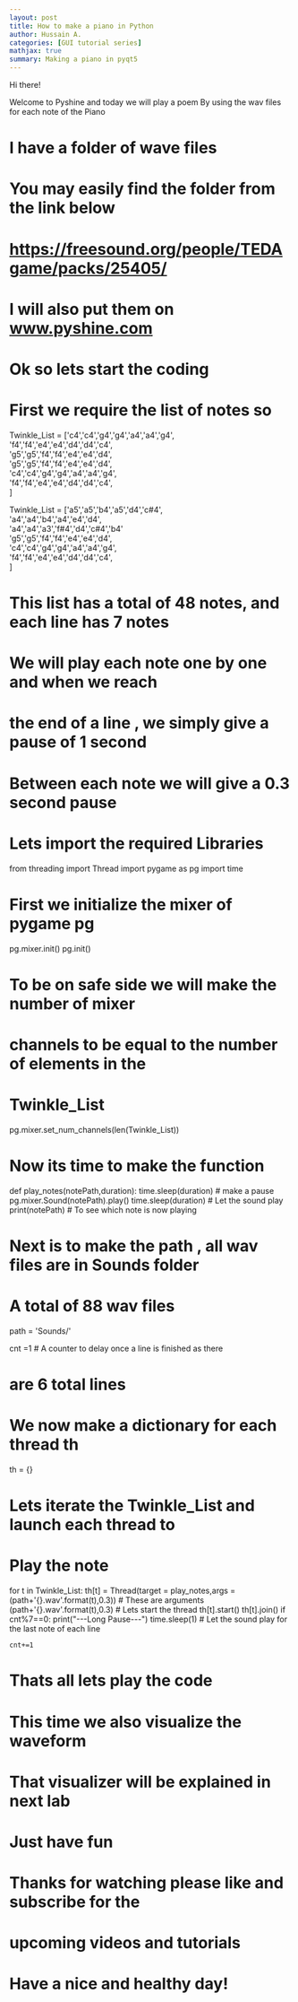 ```yaml
---
layout: post
title: How to make a piano in Python
author: Hussain A.
categories: [GUI tutorial series]
mathjax: true
summary: Making a piano in pyqt5
---
```


Hi there! 

Welcome to Pyshine and today we will play a poem
By using the wav files for each note of the Piano
# I have a folder of wave files 
# You may easily find the folder from the link below
# https://freesound.org/people/TEDAgame/packs/25405/
# I will also put them on www.pyshine.com

# Ok so lets start the coding

# First we require the list of notes so


Twinkle_List = ['c4','c4','g4','g4','a4','a4','g4',\
				'f4','f4','e4','e4','d4','d4','c4',\
				'g5','g5','f4','f4','e4','e4','d4',\
				'g5','g5','f4','f4','e4','e4','d4',\
				'c4','c4','g4','g4','a4','a4','g4',\
				'f4','f4','e4','e4','d4','d4','c4',\
				]
				
				
Twinkle_List = ['a5','a5','b4','a5','d4','c#4',\
				'a4','a4','b4','a4','e4','d4',\
				'a4','a4','a3','f#4','d4','c#4','b4'\
				'g5','g5','f4','f4','e4','e4','d4',\
				'c4','c4','g4','g4','a4','a4','g4',\
				'f4','f4','e4','e4','d4','d4','c4',\
				]

# This list has a total of 48 notes, and each line has 7 notes
# We will play each note one by one and when we reach 
# the end of a line , we simply give a pause of 1 second
# Between each note we will give a 0.3 second pause


# Lets import the required Libraries

from threading import Thread
import pygame as pg 
import time 

# First we initialize the mixer of pygame pg

pg.mixer.init()
pg.init()

# To be on safe side we will make the number of mixer 
# channels to be equal to the number of elements in the 
# Twinkle_List	

pg.mixer.set_num_channels(len(Twinkle_List))

# Now its time to make the function 

def play_notes(notePath,duration):
	time.sleep(duration) # make a pause 
	pg.mixer.Sound(notePath).play()
	time.sleep(duration) # Let the sound play 
	print(notePath) # To see which note is now playing

# Next is to make the path , all wav files are in Sounds folder
# A total of 88 wav files

path  = 'Sounds/'

cnt =1	# A counter to delay once a line is finished as there
# are 6 total lines

# We now make a dictionary for each thread th

th = {}

# Lets iterate the Twinkle_List and launch each thread to
# Play the note

for t in Twinkle_List:
	th[t] = Thread(target = play_notes,args = (path+'{}.wav'.format(t),0.3))
	# These are arguments (path+'{}.wav'.format(t),0.3)
	# Lets start the thread
	th[t].start()
	th[t].join()
	if cnt%7==0:
		print("---Long Pause---")
		time.sleep(1) # Let the sound play for the last note of each line
		
	cnt+=1

# Thats all lets play the code
# This time we also visualize the waveform
# That visualizer will be explained in next lab
# Just have fun 
# Thanks for watching please like and subscribe for the 
# upcoming videos and tutorials
# Have a nice and healthy day!




	



	
	







		
				
				
				
				
				
				
				
				
